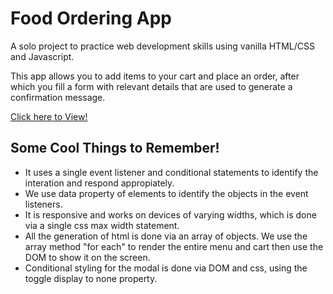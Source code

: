 # Food Ordering App

A solo project to practice web development skills using vanilla HTML/CSS and Javascript.  

This app allows you to add items to your cart and place an order, after which you fill a form with relevant details that are used to generate a confirmation message.  

[Click here to View!](https://tubular-tarsier-810e1d.netlify.app/)

## Some Cool Things to Remember!

- It uses a single event listener and conditional statements to identify the interation and respond appropiately.
- We use data property of elements to identify the objects in the event listeners.
- It is responsive and works on devices of varying widths, which is done via a single css max width statement.
- All the generation of html is done via an array of objects. We use the array method "for each" to render the entire menu and cart then use the DOM to show it on the screen.
- Conditional styling for the modal is done via DOM and css, using the toggle display to none property.
